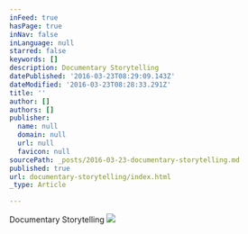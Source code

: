 ```yaml
---
inFeed: true
hasPage: true
inNav: false
inLanguage: null
starred: false
keywords: []
description: Documentary Storytelling
datePublished: '2016-03-23T08:29:09.143Z'
dateModified: '2016-03-23T08:28:33.291Z'
title: ''
author: []
authors: []
publisher:
  name: null
  domain: null
  url: null
  favicon: null
sourcePath: _posts/2016-03-23-documentary-storytelling.md
published: true
url: documentary-storytelling/index.html
_type: Article

---
```

Documentary Storytelling
![](https://the-grid-user-content.s3-us-west-2.amazonaws.com/c52bc747-652c-4fc2-b2d3-ede67b5f9069.jpg)